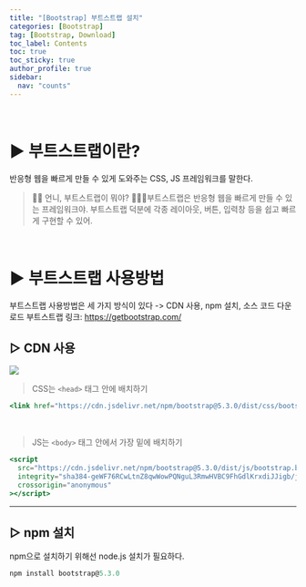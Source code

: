 ```yaml
---
title: "[Bootstrap] 부트스트랩 설치"
categories: [Bootstrap]
tag: [Bootstrap, Download]
toc_label: Contents
toc: true
toc_sticky: true
author_profile: true
sidebar:
  nav: "counts"
---
```


<br>

# ▶ 부트스트랩이란?

반응형 웹을 빠르게 만들 수 있게 도와주는 CSS, JS 프레임워크를 말한다.

> 👶🏻 언니, 부트스트랩이 뭐야?
> 👩🏻‍💻부트스트랩은 반응형 웹을 빠르게 만들 수 있는 프레임워크야.
> 부트스트랩 덕분에 각종 레이아웃, 버튼, 입력창 등을 쉽고 빠르게 구현할 수 있어.

<br>

# ▶ 부트스트랩 사용방법

부트스트랩 사용방법은 세 가지 방식이 있다 -> CDN 사용, npm 설치, 소스 코드 다운로드
부트스트랩 링크: https://getbootstrap.com/

## ▷ CDN 사용

![](https://velog.velcdn.com/images/sieunpark/post/fb21aea2-b176-44a0-a2a0-2c2046084033/image.png)

> CSS는 `<head>` 태그 안에 배치하기

```jsx
<link href="https://cdn.jsdelivr.net/npm/bootstrap@5.3.0/dist/css/bootstrap.min.css" rel="stylesheet" integrity="sha384-9ndCyUaIbzAi2FUVXJi0CjmCapSmO7SnpJef0486qhLnuZ2cdeRhO02iuK6FUUVM" crossorigin="anonymous">
```

<br>

> JS는 `<body>` 태그 안에서 가장 밑에 배치하기

```jsx
<script
  src="https://cdn.jsdelivr.net/npm/bootstrap@5.3.0/dist/js/bootstrap.bundle.min.js"
  integrity="sha384-geWF76RCwLtnZ8qwWowPQNguL3RmwHVBC9FhGdlKrxdiJJigb/j/68SIy3Te4Bkz"
  crossorigin="anonymous"
></script>
```

---

## ▷ npm 설치

npm으로 설치하기 위해선 node.js 설치가 필요하다.

```jsx
npm install bootstrap@5.3.0
```
